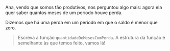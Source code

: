 Ana, vendo que somos tão produtivos, nos perguntou algo mais: agora ela quer saber quantos meses de um período houve perda.

Dizemos que há uma perda em um período em que o saldo é menor que zero.

> Escreva a função `quantidadeDeMesesComPerda`. A estrutura da função é semelhante às que temos feito, vamos lá!
